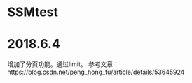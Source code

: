 # SSMtest
# 2018.6.4
  增加了分页功能。通过limit。  参考文章：https://blog.csdn.net/peng_hong_fu/article/details/53645924
